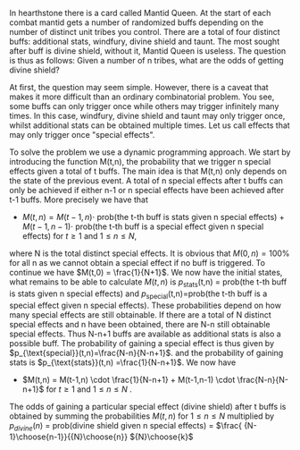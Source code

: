 In hearthstone there is a card called Mantid Queen. At the start of each combat mantid gets a number of randomized buffs depending on the number of 
distinct unit tribes you control. There are a total of four distinct buffs: additional stats, windfury, divine shield and taunt. The most sought after buff is 
divine shield, without it, Mantid Queen is useless. The question is thus as follows: Given a number of n tribes, what are the odds of getting divine shield?

At first, the question may seem simple. However, there is a caveat that makes it more difficult than an ordinary combinatorial problem. You see, some buffs can only
trigger once while others may trigger infinitely many times. In this case, windfury, divine shield and taunt may only trigger once, whilst additional stats
can be obtained multiple times. Let us call effects that may only trigger once "special effects".

To solve the problem we use a dynamic programming approach. We start by introducing the function M(t,n), the probability that we trigger n special effects
given a total of t buffs. The main idea is that M(t,n) only depends on the state of the previous event. A total of n special effects after t buffs can only be achieved 
if either n-1 or n special effects have been achieved after t-1 buffs. More precisely we have that
* $M(t,n) = M(t-1,n) \cdot$ prob(the t-th buff is stats given n special effects) + $M(t-1,n-1) \cdot$ prob(the t-th buff is a special effect given n special effects) for $t \geq 1$ and $1 \leq n \leq N$,

where N is the total distinct special effects. It is obvious that $M(0,n)=100$% for all n as we cannot obtain a special effect if no buff is triggered. To continue we have $M(t,0) = \frac{1}{N+1}$.  We now have the initial states, what remains to be able
to calculate $M(t,n)$ is $p_{\text{stats}}$(t,n) = prob(the t-th buff is stats given n special effects) and $p_{\text{special}}$(t,n)=prob(the t-th buff is a special effect given n special effects). These probabilities depend on how many special effects are still obtainable. If there are a total of N distinct special effects and n have been obtained, there are N-n still obtainable special effects. Thus N-n+1 buffs are available as additional stats is also a possible buff. The probability of gaining a special effect is thus given by $p_{\text{special}}(t,n)=\frac{N-n}{N-n+1}$. and the probability of gaining stats is $p_{\text{stats}}(t,n) =\frac{1}{N-n+1}$. We now have
* $M(t,n) = M(t-1,n) \cdot \frac{1}{N-n+1}  + M(t-1,n-1) \cdot \frac{N-n}{N-n+1}$ for $t \geq 1$ and $1 \leq n \leq N$ . 

The odds of gaining a particular special effect (divine shield) after t buffs is obtained by summing the probabilities $M(t,n)$ for $1 \leq n \leq N$ multiplied by $p_{divine}(n)$ = prob(divine shield given n special effects) = $\frac{ {N-1}\choose{n-1}}{{N}\choose{n}}
${N}\choose{k}$
